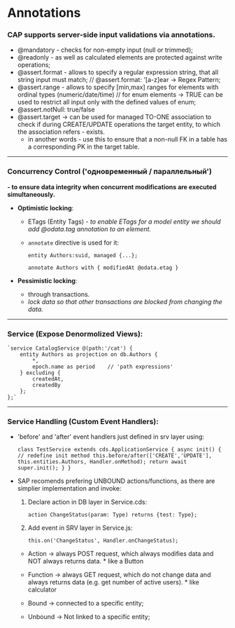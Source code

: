 # Annotations
### CAP supports server-side input validations via annotations.

- @mandatory - checks for non-empty input (null or trimmed);
- @readonly - as well as calculated elements are protected against write operations;
- @assert.format - allows to specify a regular expression string, that all string input must match; // @assert.format: '[a-z]ear -> Regex Pattern;
- @assert.range - allows to specify [min,max] ranges for elements with ordinal types (numeric/date/time) // for enum elements -> TRUE can be used to restrict all input only with the defined values of enum;
- @assert.notNull: true/false
- @assert.target -> can be used for managed TO-ONE association to check if during CREATE/UPDATE operations the target entity, to which the association refers - exists.
    * in another words - use this to ensure that a non-null FK in a table has a corresponding PK in the target table.

----------------------------------------------------------------------------------

### Concurrency Control ('одновременный / параллельный') 
    
**- to ensure data integrity when concurrent modifications are executed simultaneously.**

 - **Optimistic locking**:
    - ETags (Entity Tags) - *to enable ETags for a model entity we should add @odata.tag annotation to an element.*
    * `annotate` directive is used for it:
    
        `entity Authors:suid, managed {...};`

        `annotate Authors with {
            modifiedAt @odata.etag
        }`
    
 - **Pessimistic locking**:
    - through transactions. 
    * *lock data so that other transactions are blocked from changing the data.*

-----------------------------------------------------------------------------------

### Service (Expose Denormolized Views):
    
    `service CatalogService @(path:'/cat') {
        entity Authors as projection on db.Authors {
            *,
            epoch.name as period    // 'path expressions'
        } excluding {
            createdAt,
            createdBy
        };
    };`

------------------------------------------------------------------------------------

### Service Handling (Custom Event Handlers):

- 'before' and 'after' event handlers just defined in srv layer using:

    `class TestService extends cds.ApplicationService {
        async init() { // redefine init method
            this.before/after(['CREATE','UPDATE'], this.entities.Authors, Handler.onMethod);
            return await super.init();
        }
    }`

- SAP recomends prefering UNBOUND actions/functions, as there are simplier implementation and invoke:
    1. Declare action in DB layer in Service.cds:
        
        `action ChangeStatus(param: Type) returns {test: Type};`

    2. Add event in SRV layer in Service.js:

        `this.on('ChangeStatus', Handler.onChangeStatus);`

    * Action -> always POST request, which always modifies data and NOT always returns data. * like a Button
    * Function -> always GET request, which do not change data and always returns data (e.g. get number of active users). * like calculator

    * Bound -> connected to a specific entity;
    * Unbound -> Not linked to a specific entity;